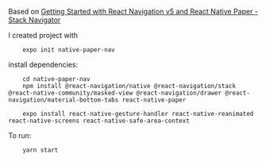Based on  [Getting Started with React Navigation v5 and React Native Paper - Stack Navigator](https://www.youtube.com/watch?v=ZQewGMPJNV0)

I created project with 
```
    expo init native-paper-nav
```
install dependencies:
```
    cd native-paper-nav
    npm install @react-navigation/native @react-navigation/stack @react-native-community/masked-view @react-navigation/drawer @react-navigation/material-bottom-tabs react-native-paper

    expo install react-native-gesture-handler react-native-reanimated react-native-screens react-native-safe-area-context
```

To run:
```
    yarn start 
```


